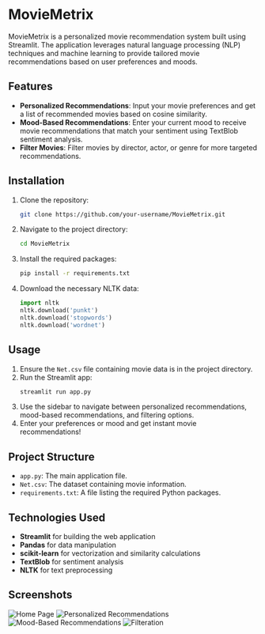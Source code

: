 # MovieMetrix

MovieMetrix is a personalized movie recommendation system built using Streamlit. The application leverages natural language processing (NLP) techniques and machine learning to provide tailored movie recommendations based on user preferences and moods.

## Features

- **Personalized Recommendations**: Input your movie preferences and get a list of recommended movies based on cosine similarity.
- **Mood-Based Recommendations**: Enter your current mood to receive movie recommendations that match your sentiment using TextBlob sentiment analysis.
- **Filter Movies**: Filter movies by director, actor, or genre for more targeted recommendations.

## Installation

1. Clone the repository:
   ```bash
   git clone https://github.com/your-username/MovieMetrix.git
   ```
2. Navigate to the project directory:
   ```bash
   cd MovieMetrix
   ```
3. Install the required packages:
   ```bash
   pip install -r requirements.txt
   ```
4. Download the necessary NLTK data:
   ```python
   import nltk
   nltk.download('punkt')
   nltk.download('stopwords')
   nltk.download('wordnet')
   ```

## Usage

1. Ensure the `Net.csv` file containing movie data is in the project directory.
2. Run the Streamlit app:
   ```bash
   streamlit run app.py
   ```
3. Use the sidebar to navigate between personalized recommendations, mood-based recommendations, and filtering options.
4. Enter your preferences or mood and get instant movie recommendations!

## Project Structure

- `app.py`: The main application file.
- `Net.csv`: The dataset containing movie information.
- `requirements.txt`: A file listing the required Python packages.

## Technologies Used

- **Streamlit** for building the web application
- **Pandas** for data manipulation
- **scikit-learn** for vectorization and similarity calculations
- **TextBlob** for sentiment analysis
- **NLTK** for text preprocessing

## Screenshots

![Home Page](screenshots/home.jpg)
![Personalized Recommendations](screenshots/recommendations.jpg)
![Mood-Based Recommendations](screenshots/mood_recommendations.jpg)
![Filteration](screenshots/filteration.jpg)


